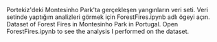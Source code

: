 Portekiz'deki Montesinho Park'ta gerçekleşen yangınların veri seti.
Veri setinde yaptığım analizleri görmek için ForestFires.ipynb adlı ögeyi açın.
Dataset of Forest Fires in Montesinho Park in Portugal. 
Open ForestFires.ipynb to see the analysis I performed on the dataset.
